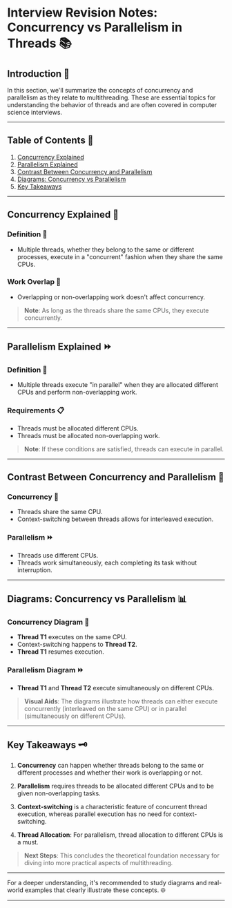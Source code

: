 # Interview Revision Notes: Concurrency vs Parallelism in Threads 📚

## Introduction 🌟
In this section, we'll summarize the concepts of concurrency and parallelism as they relate to multithreading. These are essential topics for understanding the behavior of threads and are often covered in computer science interviews.

---

## Table of Contents 📑
1. [Concurrency Explained](#concurrency-explained)
2. [Parallelism Explained](#parallelism-explained)
3. [Contrast Between Concurrency and Parallelism](#contrast-between-concurrency-and-parallelism)
4. [Diagrams: Concurrency vs Parallelism](#diagrams-concurrency-vs-parallelism)
5. [Key Takeaways](#key-takeaways)

---

## Concurrency Explained 🔄

### Definition 📝
- Multiple threads, whether they belong to the same or different processes, execute in a "concurrent" fashion when they share the same CPUs.

### Work Overlap 🤝
- Overlapping or non-overlapping work doesn't affect concurrency.
  
> **Note**: As long as the threads share the same CPUs, they execute concurrently.

---

## Parallelism Explained ⏩

### Definition 📝
- Multiple threads execute "in parallel" when they are allocated different CPUs and perform non-overlapping work.

### Requirements 📋
- Threads must be allocated different CPUs.
- Threads must be allocated non-overlapping work.

> **Note**: If these conditions are satisfied, threads can execute in parallel.

---

## Contrast Between Concurrency and Parallelism 🤔

### Concurrency 🔄
- Threads share the same CPU.
- Context-switching between threads allows for interleaved execution.
  
### Parallelism ⏩
- Threads use different CPUs.
- Threads work simultaneously, each completing its task without interruption.

---

## Diagrams: Concurrency vs Parallelism 📊

### Concurrency Diagram 🔄
- **Thread T1** executes on the same CPU.
- Context-switching happens to **Thread T2**.
- **Thread T1** resumes execution.

### Parallelism Diagram ⏩
- **Thread T1** and **Thread T2** execute simultaneously on different CPUs.

> **Visual Aids**: The diagrams illustrate how threads can either execute concurrently (interleaved on the same CPU) or in parallel (simultaneously on different CPUs).

---

## Key Takeaways 🗝

1. **Concurrency** can happen whether threads belong to the same or different processes and whether their work is overlapping or not.
  
2. **Parallelism** requires threads to be allocated different CPUs and to be given non-overlapping tasks.

3. **Context-switching** is a characteristic feature of concurrent thread execution, whereas parallel execution has no need for context-switching.

4. **Thread Allocation**: For parallelism, thread allocation to different CPUs is a must.

> **Next Steps**: This concludes the theoretical foundation necessary for diving into more practical aspects of multithreading.

---

For a deeper understanding, it's recommended to study diagrams and real-world examples that clearly illustrate these concepts. 🌐

---
